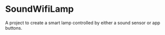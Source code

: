 # SoundWifiLamp
A project to create a smart lamp controlled by either a sound sensor or app buttons.
